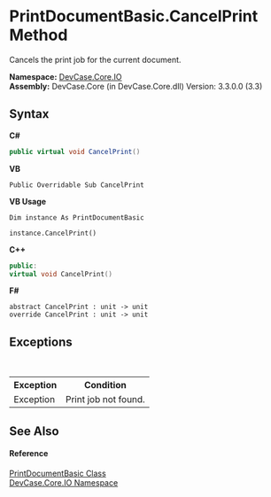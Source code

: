 # PrintDocumentBasic.CancelPrint Method 
 

Cancels the print job for the current document.

**Namespace:**&nbsp;<a href="N_DevCase_Core_IO">DevCase.Core.IO</a><br />**Assembly:**&nbsp;DevCase.Core (in DevCase.Core.dll) Version: 3.3.0.0 (3.3)

## Syntax

**C#**<br />
``` C#
public virtual void CancelPrint()
```

**VB**<br />
``` VB
Public Overridable Sub CancelPrint
```

**VB Usage**<br />
``` VB Usage
Dim instance As PrintDocumentBasic

instance.CancelPrint()
```

**C++**<br />
``` C++
public:
virtual void CancelPrint()
```

**F#**<br />
``` F#
abstract CancelPrint : unit -> unit 
override CancelPrint : unit -> unit 
```


## Exceptions
&nbsp;<table><tr><th>Exception</th><th>Condition</th></tr><tr><td>Exception</td><td>Print job not found.</td></tr></table>

## See Also


#### Reference
<a href="T_DevCase_Core_IO_PrintDocumentBasic">PrintDocumentBasic Class</a><br /><a href="N_DevCase_Core_IO">DevCase.Core.IO Namespace</a><br />
